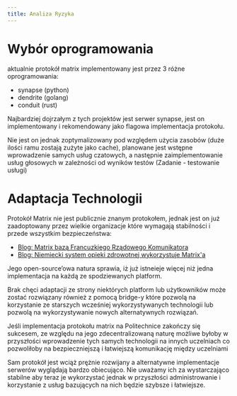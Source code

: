 ```yaml
---
title: Analiza Ryzyka
---
```

# Wybór oprogramowania
aktualnie protokół matrix implementowany jest przez 3 różne oprogramowania:
- synapse (python)
- dendrite (golang)
- conduit (rust)

Najbardziej dojrzałym z tych projektów jest serwer synapse, jest on implementowany i rekomendowany jako flagowa implementacja protokołu.

Nie jest on jednak zoptymalizowany pod względem użycia zasobów (duże ilości ramu zostają zużyte jako cache), planowane jest wstępne wprowadzenie samych usług czatowych, a następnie zaimplementowanie usług głosowych w zależności od wyników testów (Zadanie - testowanie usługi)


# Adaptacja Technologii

Protokół Matrix nie jest publicznie znanym protokołem, jednak jest on już zaadoptowany przez wielkie organizacje które wymagają stabilności i przede wszystkim bezpieczeństwa:

- [Blog: Matrix bazą Francuzkiego Rządowego Komunikatora](https://matrix.org/blog/2018/04/26/matrix-and-riot-confirmed-as-the-basis-for-frances-secure-instant-messenger-app)
- [Blog: Niemiecki system opieki zdrowotnej wykorzystuje Matrix'a](https://matrix.org/blog/2021/07/21/germanys-national-healthcare-system-adopts-matrix)

Jego open-source’owa natura sprawia, iż już istneieje więcej niż jedna implementacja na każdą ze spodziewanych platform. 

Brak chęci adaptacji ze strony niektórych platform lub użytkowników może zostać rozwiązany również z pomocą bridge-y które pozwolą na korzystanie ze starszych wcześniej wykorzystywanych technologii lub pozwolą na wykorzystywanie nowych alternatywnych rozwiązań.

Jeśli implementacja protokołu matrix na Politechnice zakończy się sukcesem, ze względu na jego  zdecentralizowaną naturę możliwe byłoby w przyszłości wprowadzenie tych samych technologii na innych uczelniach co pozwoliłoby na bezpieczniejszą i łatwiejszą komunikację między uczelniami

Sam protokół jest wciąż prężnie rozwijany a alternatywne implementacje serwerów wyglądają bardzo obiecująco. Nie uważamy ich za wystarczająco stabilne aby teraz je wykorzystać jednak w przyszłości administrowanie i korzystanie z usług bazujących na nich będzie szybsze i łatwiejsze.

